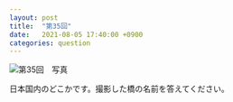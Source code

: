 ```yaml
---
layout: post
title:  "第35回"
date:   2021-08-05 17:40:00 +0900
categories: question
---
```


![第35回　写真](/kokodoko/images/q35.jpg)

日本国内のどこかです。撮影した橋の名前を答えてください。
